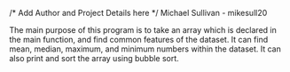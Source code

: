 /* Add Author and Project Details here */
Michael Sullivan - mikesull20

The main purpose of this program is to take an array which is declared in
the main function, and find common features of the dataset. It can find
mean, median, maximum, and minimum numbers within the dataset. It can also
print and sort the array using bubble sort.